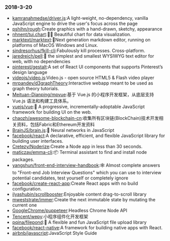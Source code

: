 ### 2018-3-20 
* [kamranahmedse/driver.js](https://github.com//kamranahmedse/driver.js):A light-weight, no-dependency, vanilla JavaScript engine to drive the user's focus across the page 
* [pshihn/rough](https://github.com//pshihn/rough):Create graphics with a hand-drawn, sketchy, appearance 
* [nhnent/tui.chart](https://github.com//nhnent/tui.chart):🍞🍯 Beautiful chart for data visualization. 
* [marktext/marktext](https://github.com//marktext/marktext):📝Next generation markdown editor, running on platforms of MacOS Windows and Linux. 
* [sindresorhus/fkill-cli](https://github.com//sindresorhus/fkill-cli):Fabulously kill processes. Cross-platform. 
* [jaredreich/pell](https://github.com//jaredreich/pell):📝 the simplest and smallest WYSIWYG text editor for web, with no dependencies 
* [pinterest/gestalt](https://github.com//pinterest/gestalt):A set of React UI components that supports Pinterest’s design language 
* [videojs/video.js](https://github.com//videojs/video.js):Video.js - open source HTML5 & Flash video player 
* [mrpandey/d3graphTheory](https://github.com//mrpandey/d3graphTheory):Interactive webapp meant to be used as graph theory tutorials. 
* [Meituan-Dianping/mpvue](https://github.com//Meituan-Dianping/mpvue):基于 Vue.js 的小程序开发框架，从底层支持 Vue.js 语法和构建工具体系。 
* [vuejs/vue](https://github.com//vuejs/vue):🖖 A progressive, incrementally-adoptable JavaScript framework for building UI on the web. 
* [chaozh/awesome-blockchain-cn](https://github.com//chaozh/awesome-blockchain-cn):收集所有区块链(BlockChain)技术开发相关资料，包括Fabric和Ethereum开发资料 
* [BrainJS/brain.js](https://github.com//BrainJS/brain.js):🤖 Neural networks in JavaScript 
* [facebook/react](https://github.com//facebook/react):A declarative, efficient, and flexible JavaScript library for building user interfaces. 
* [Cretezy/Noderize](https://github.com//Cretezy/Noderize):Create a Node app in less than 30 seconds. 
* [maticzav/emma-cli](https://github.com//maticzav/emma-cli):📦 Terminal assistant to find and install node packages. 
* [yangshun/front-end-interview-handbook](https://github.com//yangshun/front-end-interview-handbook):🕸 Almost complete answers to "Front-end Job Interview Questions" which you can use to interview potential candidates, test yourself or completely ignore 
* [facebook/create-react-app](https://github.com//facebook/create-react-app):Create React apps with no build configuration. 
* [ilyashubin/scrollbooster](https://github.com//ilyashubin/scrollbooster):Enjoyable content drag-to-scroll library 
* [mweststrate/immer](https://github.com//mweststrate/immer):Create the next immutable state by mutating the current one 
* [GoogleChrome/puppeteer](https://github.com//GoogleChrome/puppeteer):Headless Chrome Node API 
* [Tencent/wepy](https://github.com//Tencent/wepy):小程序组件化开发框架 
* [pqina/filepond](https://github.com//pqina/filepond):🌊 A flexible and fun JavaScript file upload library 
* [facebook/react-native](https://github.com//facebook/react-native):A framework for building native apps with React. 
* [airbnb/javascript](https://github.com//airbnb/javascript):JavaScript Style Guide 
